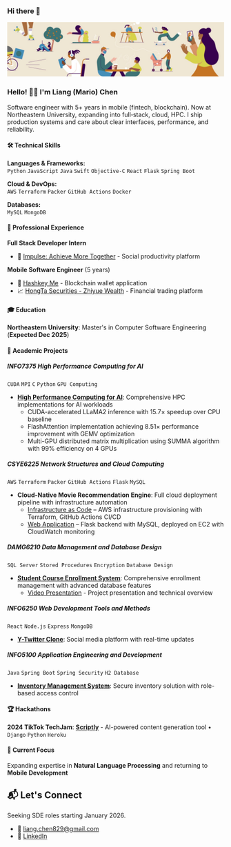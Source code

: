 ### Hi there 👋

<!--
**dexkum-2myzZy-jipzid/dexkum-2myzZy-jipzid** is a ✨ _special_ ✨ repository because its `README.md` (this file) appears on your GitHub profile.

Here are some ideas to get you started:

- 🔭 I’m currently working on ...
- 🌱 I’m currently learning ...
- 👯 I’m looking to collaborate on ...
- 🤔 I’m looking for help with ...
- 💬 Ask me about ...
- 📫 How to reach me: ...
- 😄 Pronouns: ...
- ⚡ Fun fact: ...
-->

![Header](https://github.com/dexkum-2myzZy-jipzid/dexkum-2myzZy-jipzid/blob/main/header.jpeg)

### Hello! 👋🏻 I'm **Liang (Mario) Chen**

Software engineer with 5+ years in mobile (fintech, blockchain). Now at Northeastern University, expanding into full‑stack, cloud, HPC. I ship production systems and care about clear interfaces, performance, and reliability.

#### 🛠️ Technical Skills

**Languages & Frameworks:**  
`Python` `JavaScript` `Java` `Swift` `Objective-C` `React` `Flask` `Spring Boot`

**Cloud & DevOps:**  
`AWS` `Terraform` `Packer` `GitHub Actions` `Docker`

**Databases:**  
`MySQL` `MongoDB`

#### 💼 Professional Experience

**Full Stack Developer Intern**

- 🤝 [Impulse: Achieve More Together](https://www.findyourimpulse.com) - Social productivity platform

**Mobile Software Engineer** (5 years)

- 📱 [Hashkey Me](https://me.hashkey.com/zh-CN) - Blockchain wallet application
- 📈 [HongTa Securities - Zhiyue Wealth](https://itunes.apple.com/cn/app/id529436337) - Financial trading platform

#### 🎓 Education

**Northeastern University**: Master's in Computer Software Engineering (**Expected Dec 2025**)

#### 🚀 Academic Projects

##### INFO7375 High Performance Computing for AI

`CUDA` `MPI` `C` `Python` `GPU Computing`

- [**High Performance Computing for AI**](https://github.com/dexkum-2myzZy-jipzid/INFO7375-HPC-AI): Comprehensive HPC implementations for AI workloads
  - CUDA-accelerated LLaMA2 inference with 15.7× speedup over CPU baseline
  - FlashAttention implementation achieving 8.51× performance improvement with GEMV optimization
  - Multi-GPU distributed matrix multiplication using SUMMA algorithm with 99% efficiency on 4 GPUs

##### CSYE6225 Network Structures and Cloud Computing

`AWS` `Terraform` `Packer` `GitHub Actions` `Flask` `MySQL`

- **Cloud-Native Movie Recommendation Engine**: Full cloud deployment pipeline with infrastructure automation
  - [Infrastructure as Code](https://github.com/dexkum-2myzZy-jipzid/cloud-project-terraform-aws-infra) – AWS infrastructure provisioning with Terraform, GitHub Actions CI/CD
  - [Web Application](https://github.com/dexkum-2myzZy-jipzid/cloud-native-web-application) – Flask backend with MySQL, deployed on EC2 with CloudWatch monitoring

##### DAMG6210 Data Management and Database Design

`SQL Server` `Stored Procedures` `Encryption` `Database Design`

- [**Student Course Enrollment System**](https://github.com/dexkum-2myzZy-jipzid/student-enrollment-system): Comprehensive enrollment management with advanced database features
  - [Video Presentation](https://youtu.be/yBI5mhUKm9g?si=lSQA8FvK2D8IWUwi&t=3037) - Project presentation and technical overview

##### INFO6250 Web Development Tools and Methods

`React` `Node.js` `Express` `MongoDB`

- [**Y-Twitter Clone**](https://github.com/dexkum-2myzZy-jipzid/Y-TwitterClone): Social media platform with real-time updates

##### INFO5100 Application Engineering and Development

`Java` `Spring Boot` `Spring Security` `H2 Database`

- [**Inventory Management System**](https://github.com/dexkum-2myzZy-jipzid/inventory-management-system): Secure inventory solution with role-based access control

#### 🏆 Hackathons

**2024 TikTok TechJam**: [**Scriptly**](https://devpost.com/software/scriptly) - AI-powered content generation tool • `Django` `Python` `Heroku`

#### 🎯 Current Focus

Expanding expertise in **Natural Language Processing** and returning to **Mobile Development**

## 📬 Let's Connect

Seeking SDE roles starting January 2026.

- 📧 <liang.chen829@gmail.com>
- 🔗 [LinkedIn](https://www.linkedin.com/in/liang-chen-0829zzz)

